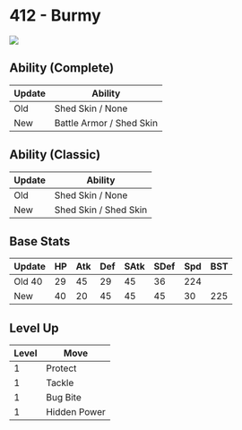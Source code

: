 # 412 - Burmy
![][412]

## Ability (Complete)

Update | Ability
---    | ---
Old    | Shed Skin / None
New    | Battle Armor / Shed Skin

## Ability (Classic)

Update | Ability
---    | ---
Old    | Shed Skin / None
New    | Shed Skin / Shed Skin

## Base Stats

Update | HP | Atk | Def | SAtk | SDef | Spd | BST
---    | ---| --- | --- | ---  | ---  | --- | ---
Old     40 |  29 |  45 |  29  |  45  |  36  |  224
New    | 40 |  20 |  45 |  45  |  45  |  30  |  225

## Level Up

Level | Move
---   | ---
  1   | Protect
  1   | Tackle
  1   | Bug Bite
  1   | Hidden Power



[412]: /img/pokemon/412.png
